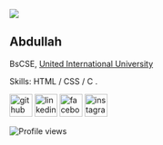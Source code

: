 ![](https://scontent.fdac24-1.fna.fbcdn.net/v/t1.6435-9/46995981_257047434967011_5504417171586940928_n.jpg?_nc_cat=107&ccb=1-5&_nc_sid=0debeb&_nc_eui2=AeFPPj3Sxq17txtMbR0KFVFkiiHQYT8iN8KKIdBhPyI3wlaTTcOzUS3c0Ea6uFFdWcOw6gdTacgeEuP3BUnAQdiq&_nc_ohc=KfFpH67YjtUAX_c7E_C&tn=4g9a8LxcforAF7KI&_nc_ht=scontent.fdac24-1.fna&oh=00_AT91XyvIkF8c5lsVPlagAIEca8tJ8JyAPuX5bMbCSMyizw&oe=620BB5A3)
## Abdullah


BsCSE, <a href="https://www.uiu.ac.bd/"> United International University</a>


Skills: HTML / CSS / C .












[<img src='https://cdn.jsdelivr.net/npm/simple-icons@3.0.1/icons/github.svg' alt='github' height='40'>](https://github.com/staywithabdullah)  [<img src='https://cdn.jsdelivr.net/npm/simple-icons@3.0.1/icons/linkedin.svg' alt='linkedin' height='40'>](https://www.linkedin.com/in/staywithabdullah/)  [<img src='https://cdn.jsdelivr.net/npm/simple-icons@3.0.1/icons/facebook.svg' alt='facebook' height='40'>](https://www.facebook.com/staywithabdullah)  [<img src='https://cdn.jsdelivr.net/npm/simple-icons@3.0.1/icons/instagram.svg' alt='instagram' height='40'>](https://www.instagram.com/staywithabdullah/)  



![Profile views](https://gpvc.arturio.dev/staywithabdullah)  
